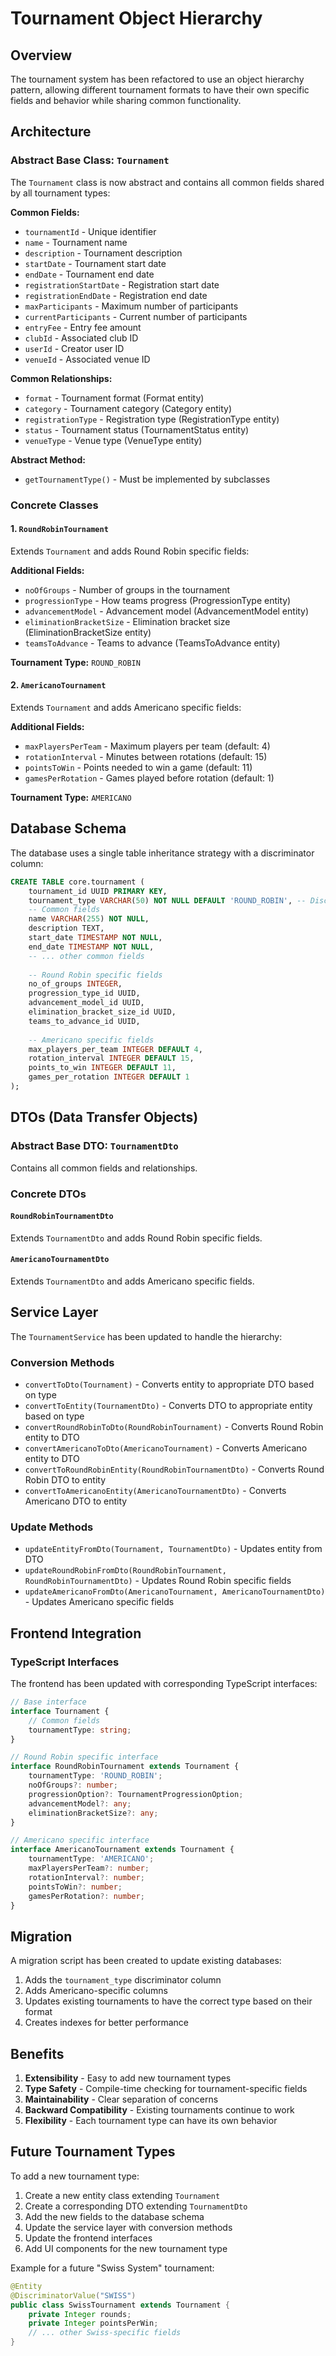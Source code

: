 # Tournament Object Hierarchy

## Overview

The tournament system has been refactored to use an object hierarchy pattern, allowing different tournament formats to have their own specific fields and behavior while sharing common functionality.

## Architecture

### Abstract Base Class: `Tournament`

The `Tournament` class is now abstract and contains all common fields shared by all tournament types:

**Common Fields:**
- `tournamentId` - Unique identifier
- `name` - Tournament name
- `description` - Tournament description
- `startDate` - Tournament start date
- `endDate` - Tournament end date
- `registrationStartDate` - Registration start date
- `registrationEndDate` - Registration end date
- `maxParticipants` - Maximum number of participants
- `currentParticipants` - Current number of participants
- `entryFee` - Entry fee amount
- `clubId` - Associated club ID
- `userId` - Creator user ID
- `venueId` - Associated venue ID

**Common Relationships:**
- `format` - Tournament format (Format entity)
- `category` - Tournament category (Category entity)
- `registrationType` - Registration type (RegistrationType entity)
- `status` - Tournament status (TournamentStatus entity)
- `venueType` - Venue type (VenueType entity)

**Abstract Method:**
- `getTournamentType()` - Must be implemented by subclasses

### Concrete Classes

#### 1. `RoundRobinTournament`

Extends `Tournament` and adds Round Robin specific fields:

**Additional Fields:**
- `noOfGroups` - Number of groups in the tournament
- `progressionType` - How teams progress (ProgressionType entity)
- `advancementModel` - Advancement model (AdvancementModel entity)
- `eliminationBracketSize` - Elimination bracket size (EliminationBracketSize entity)
- `teamsToAdvance` - Teams to advance (TeamsToAdvance entity)

**Tournament Type:** `ROUND_ROBIN`

#### 2. `AmericanoTournament`

Extends `Tournament` and adds Americano specific fields:

**Additional Fields:**
- `maxPlayersPerTeam` - Maximum players per team (default: 4)
- `rotationInterval` - Minutes between rotations (default: 15)
- `pointsToWin` - Points needed to win a game (default: 11)
- `gamesPerRotation` - Games played before rotation (default: 1)

**Tournament Type:** `AMERICANO`

## Database Schema

The database uses a single table inheritance strategy with a discriminator column:

```sql
CREATE TABLE core.tournament (
    tournament_id UUID PRIMARY KEY,
    tournament_type VARCHAR(50) NOT NULL DEFAULT 'ROUND_ROBIN', -- Discriminator
    -- Common fields
    name VARCHAR(255) NOT NULL,
    description TEXT,
    start_date TIMESTAMP NOT NULL,
    end_date TIMESTAMP NOT NULL,
    -- ... other common fields
    
    -- Round Robin specific fields
    no_of_groups INTEGER,
    progression_type_id UUID,
    advancement_model_id UUID,
    elimination_bracket_size_id UUID,
    teams_to_advance_id UUID,
    
    -- Americano specific fields
    max_players_per_team INTEGER DEFAULT 4,
    rotation_interval INTEGER DEFAULT 15,
    points_to_win INTEGER DEFAULT 11,
    games_per_rotation INTEGER DEFAULT 1
);
```

## DTOs (Data Transfer Objects)

### Abstract Base DTO: `TournamentDto`

Contains all common fields and relationships.

### Concrete DTOs

#### `RoundRobinTournamentDto`
Extends `TournamentDto` and adds Round Robin specific fields.

#### `AmericanoTournamentDto`
Extends `TournamentDto` and adds Americano specific fields.

## Service Layer

The `TournamentService` has been updated to handle the hierarchy:

### Conversion Methods

- `convertToDto(Tournament)` - Converts entity to appropriate DTO based on type
- `convertToEntity(TournamentDto)` - Converts DTO to appropriate entity based on type
- `convertRoundRobinToDto(RoundRobinTournament)` - Converts Round Robin entity to DTO
- `convertAmericanoToDto(AmericanoTournament)` - Converts Americano entity to DTO
- `convertToRoundRobinEntity(RoundRobinTournamentDto)` - Converts Round Robin DTO to entity
- `convertToAmericanoEntity(AmericanoTournamentDto)` - Converts Americano DTO to entity

### Update Methods

- `updateEntityFromDto(Tournament, TournamentDto)` - Updates entity from DTO
- `updateRoundRobinFromDto(RoundRobinTournament, RoundRobinTournamentDto)` - Updates Round Robin specific fields
- `updateAmericanoFromDto(AmericanoTournament, AmericanoTournamentDto)` - Updates Americano specific fields

## Frontend Integration

### TypeScript Interfaces

The frontend has been updated with corresponding TypeScript interfaces:

```typescript
// Base interface
interface Tournament {
    // Common fields
    tournamentType: string;
}

// Round Robin specific interface
interface RoundRobinTournament extends Tournament {
    tournamentType: 'ROUND_ROBIN';
    noOfGroups?: number;
    progressionOption?: TournamentProgressionOption;
    advancementModel?: any;
    eliminationBracketSize?: any;
}

// Americano specific interface
interface AmericanoTournament extends Tournament {
    tournamentType: 'AMERICANO';
    maxPlayersPerTeam?: number;
    rotationInterval?: number;
    pointsToWin?: number;
    gamesPerRotation?: number;
}
```

## Migration

A migration script has been created to update existing databases:

1. Adds the `tournament_type` discriminator column
2. Adds Americano-specific columns
3. Updates existing tournaments to have the correct type based on their format
4. Creates indexes for better performance

## Benefits

1. **Extensibility** - Easy to add new tournament types
2. **Type Safety** - Compile-time checking for tournament-specific fields
3. **Maintainability** - Clear separation of concerns
4. **Backward Compatibility** - Existing tournaments continue to work
5. **Flexibility** - Each tournament type can have its own behavior

## Future Tournament Types

To add a new tournament type:

1. Create a new entity class extending `Tournament`
2. Create a corresponding DTO extending `TournamentDto`
3. Add the new fields to the database schema
4. Update the service layer with conversion methods
5. Update the frontend interfaces
6. Add UI components for the new tournament type

Example for a future "Swiss System" tournament:

```java
@Entity
@DiscriminatorValue("SWISS")
public class SwissTournament extends Tournament {
    private Integer rounds;
    private Integer pointsPerWin;
    // ... other Swiss-specific fields
}
```
